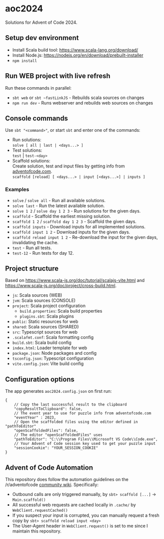 # aoc2024

Solutions for Advent of Code 2024.

## Setup dev environment

- Install Scala build tool: <https://www.scala-lang.org/download/>
- Install Node.js: <https://nodejs.org/en/download/prebuilt-installer>
- `npm install`

## Run WEB project with live refresh

Run these commands in parallel:

- `sbt web` or `sbt ~fastLinkJS` - Rebuilds scala sources on changes
- `npm run dev` - Runs webserver and rebuilds web sources on changes

## Console commands

Use `sbt "<command>"`, or start `sbt` and enter one of the commands:

- Run solutions:  
`solve [ all | last | <days...> ]`
- Test solutions:  
`test` | `test-<day>`
- Scaffold solutions:  
 Create solution, test and input files by getting info from [adventofcode.com](https://adventofcode.com).  
`scaffold [reload] [ <days...> | input [<days...>] | inputs ]`

### Examples

- `solve` / `solve all` - Run all available solutions.
- `solve last` - Run the latest available solution.
- `solve 1 2` / `solve day 1 2 3` - Run solutions for the given days.
- `scaffold` - Scaffold the earliest missing solution.
- `scaffold 1 2` / `scaffold day 1 2 3` - Scaffold the given days.
- `scaffold inputs` - Download inputs for all implemented solutions.
- `scaffold input 1 2` - Download inputs for the given days.
- `scaffold reload input 1 2` - Re-download the input for the given days, invalidating the cache.
- `test` - Run all tests.
- `test-12` - Run tests for day 12.

## Project structure

Based on <https://www.scala-js.org/doc/tutorial/scalajs-vite.html> and <https://www.scala-js.org/doc/project/cross-build.html>.

- `js`: Scala sources (WEB)
- `jvm`: Scala sources (CONSOLE)
- `project`: Scala project configuration
  - `build.properties`: Scala build properties
  - `plugins.sbt`: Scala plugins
- `public`: Static resources for web
- `shared`: Scala sources (SHARED)
- `src`: Typescript sources for web
- `.scalafmt.conf`: Scala formatting config
- `build.sbt`: Scala build config
- `index.html`: Loader template for web
- `package.json`: Node packages and config
- `tsconfig.json`: Typescript configuration
- `vite.config.json`: Vite build config

## Configuration options

The app generates `aoc2024.config.json` on first run:

```jsonc
{
    // Copy the last successful result to the clipboard
    "copyResultToClipboard": false,
    // The event year to use for puzzle info from adventofcode.com
    "eventYear" : 2023,
    // Open the scaffolded files using the editor defined in "pathToEditor"
    "openScaffoldedFiles": false,
    // The editor "openScaffoldedFiles" uses
    "pathToEditor": "C:\\Program Files\\Microsoft VS Code\\Code.exe",
    // Your Advent of Code session key used to get your puzzle input
    "sessionCookie": "YOUR_SESSION_COOKIE"
}
```

## Advent of Code Automation

This repository does follow the automation guidelines on the /r/adventofcode [community wiki](https://www.reddit.com/r/adventofcode/wiki/faqs/automation). Specifically:

- Outbound calls are only triggered manually, by `sbt> scaffold [...]` -> `Main.scaffold()`
- All successful web requests are cached locally in `.cache/` by `WebClient.requestCached()`
- If you suspect your input is corrupted, you can manually request a fresh copy by `sbt> scaffold reload input <day>`
- The User-Agent header in `WebClient.request()` is set to me since I maintain this repository.
